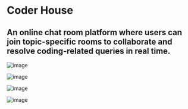 # Coder House
## An online chat room platform where users can join topic-specific rooms to collaborate and resolve coding-related queries in real time.

![image](https://github.com/user-attachments/assets/b590ddbc-1b65-4d11-a1c8-6c31db5f5428)

![image](https://github.com/user-attachments/assets/e94338ad-d4c1-47be-8117-92b657335f7f)

![image](https://github.com/user-attachments/assets/56d5cfd5-1201-4be8-a029-92bea3f75486)

![image](https://github.com/user-attachments/assets/d9e36304-202a-4537-bbd6-86c6d749eeac)
